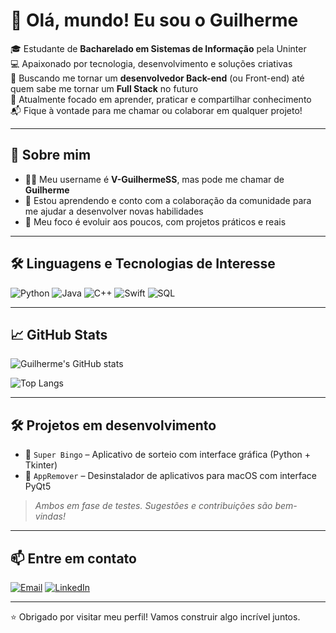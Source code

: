 # 👋 Olá, mundo! Eu sou o Guilherme

🎓 Estudante de **Bacharelado em Sistemas de Informação** pela Uninter  
💻 Apaixonado por tecnologia, desenvolvimento e soluções criativas  
🔧  Buscando me tornar um **desenvolvedor Back-end** (ou Front-end) até quem sabe me tornar um **Full Stack** no futuro  
🌱 Atualmente focado em aprender, praticar e compartilhar conhecimento  
📬 Fique à vontade para me chamar ou colaborar em qualquer projeto!

---

## 🚀 Sobre mim

- 👨‍💻 Meu username é **V-GuilhermeSS**, mas pode me chamar de **Guilherme**
- 🤝 Estou aprendendo e conto com a colaboração da comunidade para me ajudar a desenvolver novas habilidades
- 🎯 Meu foco é evoluir aos poucos, com projetos práticos e reais

---

## 🛠️ Linguagens e Tecnologias de Interesse

![Python](https://img.shields.io/badge/-Python-3776AB?style=flat&logo=python&logoColor=white)
![Java](https://img.shields.io/badge/-Java-007396?style=flat&logo=java&logoColor=white)
![C++](https://img.shields.io/badge/-C++-00599C?style=flat&logo=c%2B%2B&logoColor=white)
![Swift](https://img.shields.io/badge/-Swift-FA7343?style=flat&logo=swift&logoColor=white)
![SQL](https://img.shields.io/badge/-SQL-4479A1?style=flat&logo=mysql&logoColor=white)

---

## 📈 GitHub Stats

![Guilherme's GitHub stats](https://github-readme-stats.vercel.app/api?username=V-GuilhermeSS&show_icons=true&theme=tokyonight)

![Top Langs](https://github-readme-stats.vercel.app/api/top-langs/?username=V-GuilhermeSS&layout=compact&theme=tokyonight)

---

## 🛠️ Projetos em desenvolvimento

- 🎲 `Super Bingo` – Aplicativo de sorteio com interface gráfica (Python + Tkinter)  
- 🧹 `AppRemover` – Desinstalador de aplicativos para macOS com interface PyQt5
> *Ambos em fase de testes. Sugestões e contribuições são bem-vindas!*

---

## 📫 Entre em contato

[![Email](https://img.shields.io/badge/-Email-D14836?style=flat&logo=gmail&logoColor=white)](mailto:seuemail@gmail.com)
[![LinkedIn](https://img.shields.io/badge/-LinkedIn-0A66C2?style=flat&logo=linkedin&logoColor=white)](https://www.linkedin.com/in/seu-linkedin)

---

⭐ Obrigado por visitar meu perfil! Vamos construir algo incrível juntos.  
